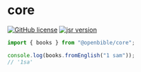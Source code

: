 # core

[![GitHub license](https://img.shields.io/github/license/openbible-io/core?style=for-the-badge)](./LICENSE.md)
[![jsr version](https://img.shields.io/jsr/v/@openbible/core.svg?style=for-the-badge)](https://jsr.io/@openbible/core)

```ts
import { books } from "@openbible/core";

console.log(books.fromEnglish("1 sam"));
// '1sa'
```
